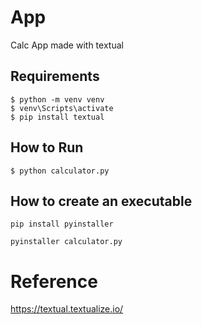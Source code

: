 # App
Calc App made with textual

## Requirements
```console
$ python -m venv venv
$ venv\Scripts\activate 
$ pip install textual
```

## How to Run
```console
$ python calculator.py
```


## How to create an executable

```console
pip install pyinstaller
```

```console
pyinstaller calculator.py 
```
# Reference
https://textual.textualize.io/